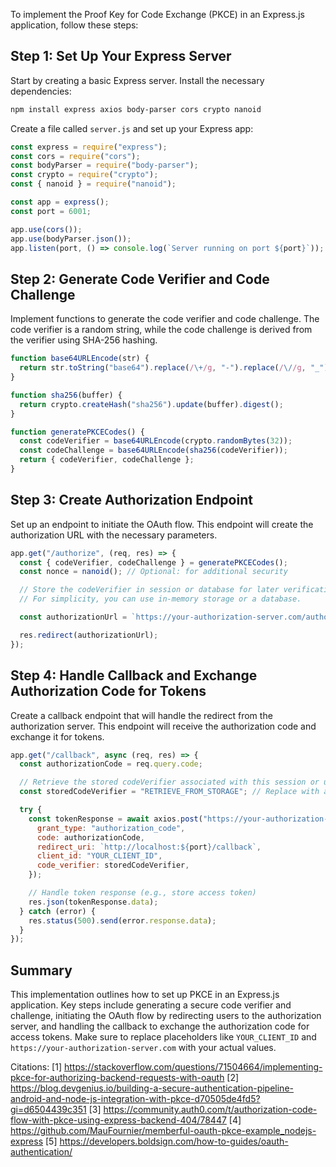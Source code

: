 To implement the Proof Key for Code Exchange (PKCE) in an Express.js application, follow these steps:

## Step 1: Set Up Your Express Server

Start by creating a basic Express server. Install the necessary dependencies:

```bash
npm install express axios body-parser cors crypto nanoid
```

Create a file called `server.js` and set up your Express app:

```javascript
const express = require("express");
const cors = require("cors");
const bodyParser = require("body-parser");
const crypto = require("crypto");
const { nanoid } = require("nanoid");

const app = express();
const port = 6001;

app.use(cors());
app.use(bodyParser.json());
app.listen(port, () => console.log(`Server running on port ${port}`));
```

## Step 2: Generate Code Verifier and Code Challenge

Implement functions to generate the code verifier and code challenge. The code verifier is a random string, while the code
challenge is derived from the verifier using SHA-256 hashing.

```javascript
function base64URLEncode(str) {
  return str.toString("base64").replace(/\+/g, "-").replace(/\//g, "_").replace(/=/g, "");
}

function sha256(buffer) {
  return crypto.createHash("sha256").update(buffer).digest();
}

function generatePKCECodes() {
  const codeVerifier = base64URLEncode(crypto.randomBytes(32));
  const codeChallenge = base64URLEncode(sha256(codeVerifier));
  return { codeVerifier, codeChallenge };
}
```

## Step 3: Create Authorization Endpoint

Set up an endpoint to initiate the OAuth flow. This endpoint will create the authorization URL with the necessary parameters.

```javascript
app.get("/authorize", (req, res) => {
  const { codeVerifier, codeChallenge } = generatePKCECodes();
  const nonce = nanoid(); // Optional: for additional security

  // Store the codeVerifier in session or database for later verification
  // For simplicity, you can use in-memory storage or a database.

  const authorizationUrl = `https://your-authorization-server.com/authorize?response_type=code&client_id=YOUR_CLIENT_ID&redirect_uri=http://localhost:${port}/callback&code_challenge=${codeChallenge}&code_challenge_method=S256&nonce=${nonce}`;

  res.redirect(authorizationUrl);
});
```

## Step 4: Handle Callback and Exchange Authorization Code for Tokens

Create a callback endpoint that will handle the redirect from the authorization server. This endpoint will receive the
authorization code and exchange it for tokens.

```javascript
app.get("/callback", async (req, res) => {
  const authorizationCode = req.query.code;

  // Retrieve the stored codeVerifier associated with this session or user
  const storedCodeVerifier = "RETRIEVE_FROM_STORAGE"; // Replace with actual retrieval logic

  try {
    const tokenResponse = await axios.post("https://your-authorization-server.com/token", {
      grant_type: "authorization_code",
      code: authorizationCode,
      redirect_uri: `http://localhost:${port}/callback`,
      client_id: "YOUR_CLIENT_ID",
      code_verifier: storedCodeVerifier,
    });

    // Handle token response (e.g., store access token)
    res.json(tokenResponse.data);
  } catch (error) {
    res.status(500).send(error.response.data);
  }
});
```

## Summary

This implementation outlines how to set up PKCE in an Express.js application. Key steps include generating a secure code
verifier and challenge, initiating the OAuth flow by redirecting users to the authorization server, and handling the callback
to exchange the authorization code for access tokens. Make sure to replace placeholders like `YOUR_CLIENT_ID` and
`https://your-authorization-server.com` with your actual values.

Citations: [1] https://stackoverflow.com/questions/71504664/implementing-pkce-for-authorizing-backend-requests-with-oauth [2]
https://blog.devgenius.io/building-a-secure-authentication-pipeline-android-and-node-js-integration-with-pkce-d70505de4fd5?gi=d6504439c351
[3] https://community.auth0.com/t/authorization-code-flow-with-pkce-using-express-backend-404/78447 [4]
https://github.com/MauFournier/memberful-oauth-pkce-example_nodejs-express [5]
https://developers.boldsign.com/how-to-guides/oauth-authentication/

